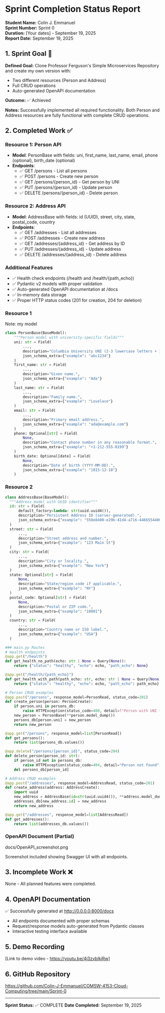 # Sprint Completion Status Report

**Student Name:** Colin J. Emmanuel  
**Sprint Number:** Sprint 0  
**Duration:** [Your dates] - September 19, 2025  
**Report Date:** September 19, 2025

## 1. Sprint Goal 🎯

**Defined Goal:**
Clone Professor Ferguson's Simple Microservices Repository and create my own version with:
- Two different resources (Person and Address)
- Full CRUD operations
- Auto-generated OpenAPI documentation

**Outcome:** ✅ Achieved

**Notes:** Successfully implemented all required functionality. Both Person and Address resources are fully functional with complete CRUD operations.

## 2. Completed Work ✅

### Resource 1: Person API
- **Model**: PersonBase with fields: uni, first_name, last_name, email, phone (optional), birth_date (optional)
- **Endpoints**:
  - ✅ GET /persons - List all persons
  - ✅ POST /persons - Create new person
  - ✅ GET /persons/{person_id} - Get person by UNI
  - ✅ PUT /persons/{person_id} - Update person
  - ✅ DELETE /persons/{person_id} - Delete person

### Resource 2: Address API  
- **Model**: AddressBase with fields: id (UUID), street, city, state, postal_code, country
- **Endpoints**:
  - ✅ GET /addresses - List all addresses
  - ✅ POST /addresses - Create new address
  - ✅ GET /addresses/{address_id} - Get address by ID
  - ✅ PUT /addresses/{address_id} - Update address
  - ✅ DELETE /addresses/{address_id} - Delete address

### Additional Features
- ✅ Health check endpoints (/health and /health/{path_echo})
- ✅ Pydantic v2 models with proper validation
- ✅ Auto-generated OpenAPI documentation at /docs
- ✅ In-memory data storage
- ✅ Proper HTTP status codes (201 for creation, 204 for deletion)

### Resource 1

Note: my model
```python
class PersonBase(BaseModel):
    """Person model with university-specific fields"""
    uni: str = Field(
        ...,
        description="Columbia University UNI (2-3 lowercase letters + 1-4 digits).",
        json_schema_extra={"example": "abc1234"}
    )
    first_name: str = Field(
        ...,
        description="Given name.",
        json_schema_extra={"example": "Ada"}
    )
    last_name: str = Field(
        ...,
        description="Family name.",
        json_schema_extra={"example": "Lovelace"}
    )
    email: str = Field(
        ...,
        description="Primary email address.",
        json_schema_extra={"example": "ada@example.com"}
    )
    phone: Optional[str] = Field(
        None,
        description="Contact phone number in any reasonable format.",
        json_schema_extra={"example": "+1-212-555-0199"}
    )
    birth_date: Optional[date] = Field(
        None,
        description="Date of birth (YYYY-MM-DD).",
        json_schema_extra={"example": "1815-12-10"}
    )
```
  ### Resource 2
  ```python
  class AddressBase(BaseModel):
    """Address model with UUID identifier"""
    id: str = Field(
        default_factory=lambda: str(uuid.uuid4()),
        description="Persistent Address ID (server-generated).",
        json_schema_extra={"example": "550e8400-e29b-41d4-a716-446655440000"}
    )
    street: str = Field(
        ...,
        description="Street address and number.",
        json_schema_extra={"example": "123 Main St"}
    )
    city: str = Field(
        ...,
        description="City or locality.",
        json_schema_extra={"example": "New York"}
    )
    state: Optional[str] = Field(
        None,
        description="State/region code if applicable.",
        json_schema_extra={"example": "NY"}
    )
    postal_code: Optional[str] = Field(
        None,
        description="Postal or ZIP code.",
        json_schema_extra={"example": "10001"}
    )
    country: str = Field(
        ...,
        description="Country name or ISO label.",
        json_schema_extra={"example": "USA"}
    )

  ### main.py Routes
  # Health endpoints
  @app.get("/health")
  def get_health_no_path(echo: str | None = Query(None)):
      return {"status": "healthy", "echo": echo, "path_echo": None}

  @app.get("/health/{path_echo}")
  def get_health_with_path(path_echo: str, echo: str | None = Query(None)):
      return {"status": "healthy", "echo": echo, "path_echo": path_echo}

  # Person CRUD examples
  @app.post("/persons", response_model=PersonRead, status_code=201)
  def create_person(person: PersonCreate):
      if person.uni in persons_db:
          raise HTTPException(status_code=400, detail=f"Person with UNI {person.uni} already exists")
      new_person = PersonBase(**person.model_dump())
      persons_db[person.uni] = new_person
      return new_person

  @app.get("/persons", response_model=list[PersonRead])
  def get_persons():
      return list(persons_db.values())

  @app.delete("/persons/{person_id}", status_code=204)
  def delete_person(person_id: str):
      if person_id not in persons_db:
          raise HTTPException(status_code=404, detail="Person not found")
      del persons_db[person_id]

  # Address CRUD examples
  @app.post("/addresses", response_model=AddressRead, status_code=201)
  def create_address(address: AddressCreate):
      import uuid
      new_address = AddressBase(id=str(uuid.uuid4()), **address.model_dump())
      addresses_db[new_address.id] = new_address
      return new_address

  @app.get("/addresses", response_model=list[AddressRead])
  def get_addresses():
      return list(addresses_db.values())
```

### OpenAPI Document (Partial)
docs/OpenAPI_screenshot.png

Screenshot included showing Swagger UI with all endpoints.

## 3. Incomplete Work ❌

None - All planned features were completed.

## 4. OpenAPI Documentation

✅ Successfully generated at http://0.0.0.0:8000/docs
- All endpoints documented with proper schemas
- Request/response models auto-generated from Pydantic classes
- Interactive testing interface available

## 5. Demo Recording

[Link to demo video - https://youtu.be/4j3zvbIkjRw]

## 6. GitHub Repository

https://github.com/Colin-J-Emmanuel/COMSW-4153-Cloud-Computing/tree/main/Sprint-0

---

**Sprint Status:** ✅ COMPLETE
**Date Completed:** September 19, 2025
